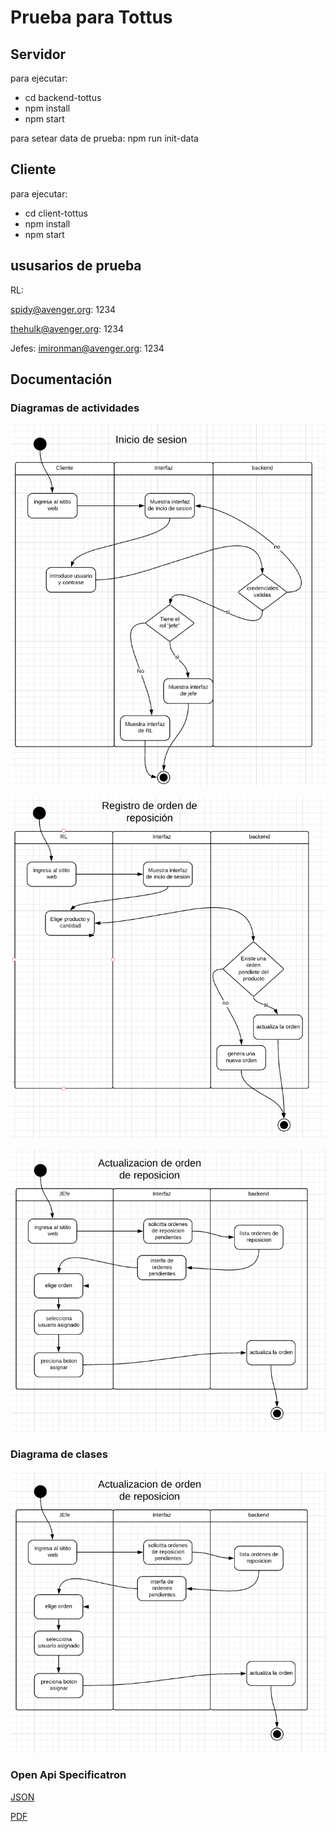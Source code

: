# Prueba para Tottus

## Servidor

para ejecutar: 

- cd backend-tottus
- npm install
- npm start

para setear data de prueba: npm run init-data

## Cliente

para ejecutar: 

- cd client-tottus
- npm install
- npm start

## ususarios de prueba 

RL: 

spidy@avenger.org: 1234

thehulk@avenger.org: 1234

Jefes: 
imironman@avenger.org: 1234

## Documentación

### Diagramas de actividades

![Inicio de sesion](doc/diagramaDeActividades-InicioDeSesion.png)

![registro de la orden](doc/diagramaDeActividades-RegistroDeOrden.png)

![Asignacion de la orden](doc/diagramaDeActividades-AsignacionDeOrden.png)


### Diagrama de clases

![Diagrama de clases](doc/diagramaDeActividades-AsignacionDeOrden.png)

### Open Api Specificatron

[JSON](doc/swaggerBackend,json)

[PDF](doc/swagger.pdf)
